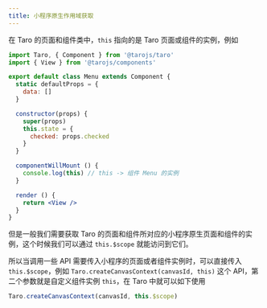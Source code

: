 ```yaml
---
title: 小程序原生作用域获取
---
```


在 Taro 的页面和组件类中，`this` 指向的是 Taro 页面或组件的实例，例如

```jsx
import Taro, { Component } from '@tarojs/taro'
import { View } from '@tarojs/components'

export default class Menu extends Component {
  static defaultProps = {
    data: []
  }

  constructor(props) {
    super(props)
    this.state = {
      checked: props.checked
    }
  }

  componentWillMount () {
    console.log(this) // this -> 组件 Menu 的实例
  }

  render () {
    return <View />
  }
}
```

但是一般我们需要获取 Taro 的页面和组件所对应的小程序原生页面和组件的实例，这个时候我们可以通过 `this.$scope` 就能访问到它们。

所以当调用一些 API 需要传入小程序的页面或者组件实例时，可以直接传入 `this.$scope`，例如 `Taro.createCanvasContext(canvasId, this)` 这个 API，第二个参数就是自定义组件实例 `this`，在 Taro 中就可以如下使用

```jsx
Taro.createCanvasContext(canvasId, this.$scope)
```
